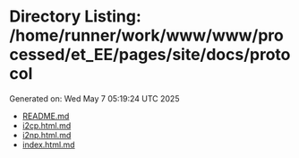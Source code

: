 # Directory Listing: /home/runner/work/www/www/processed/et_EE/pages/site/docs/protocol
Generated on: Wed May  7 05:19:24 UTC 2025

- [README.md](README.md)
- [i2cp.html.md](i2cp.html.md)
- [i2np.html.md](i2np.html.md)
- [index.html.md](index.html.md)
